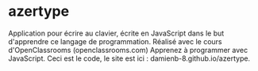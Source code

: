 # azertype

Application pour écrire au clavier, écrite en JavaScript dans le but
d'apprendre ce langage de programmation. Réalisé avec le cours d'OpenClassrooms
(openclassrooms.com) Apprenez à programmer avec JavaScript. Ceci est le code,
le site est ici : damienb-8.github.io/azertype.